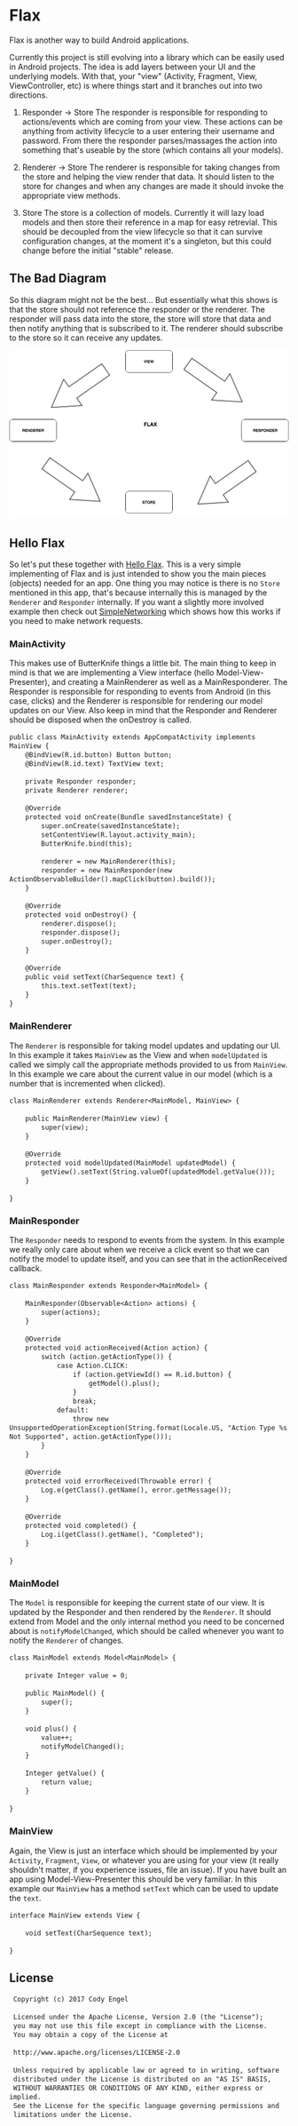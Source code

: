 # Flax
Flax is another way to build Android applications.

Currently this project is still evolving into a library which can be easily used in Android projects. The idea is add layers between your UI and the underlying models. With that, your "view" (Activity, Fragment, View, ViewController, etc) is where things start and it branches out into two directions.

1) Responder -> Store
The responder is responsible for responding to actions/events which are coming from your view. These actions can be anything from activity lifecycle to a user entering their username and password. From there the responder parses/massages the action into something that's useable by the store (which contains all your models).

2) Renderer -> Store
The renderer is responsible for taking changes from the store and helping the view render that data. It should listen to the store for changes and when any changes are made it should invoke the appropriate view methods.

3) Store
The store is a collection of models. Currently it will lazy load models and then store their reference in a map for easy retrevial. This should be decoupled from the view lifecycle so that it can survive configuration changes, at the moment it's a singleton, but this could change before the initial "stable" release.

## The Bad Diagram
So this diagram might not be the best... But essentially what this shows is that the store should not reference the responder or the renderer. The responder will pass data into the store, the store will store that data and then notify anything that is subscribed to it. The renderer should subscribe to the store so it can receive any updates.

![alt tag](https://github.com/CodyEngel/Flax/blob/master/architecture-flow.png)

## Hello Flax
So let's put these together with [Hello Flax](https://github.com/CodyEngel/Flax/tree/master/helloflax). This is a very simple implementing of Flax and is just intended to show you the main pieces (objects) needed for an app. One thing you may notice is there is no `Store` mentioned in this app, that's because internally this is managed by the `Renderer` and `Responder` internally. If you want a slightly more involved example then check out [SimpleNetworking](https://github.com/CodyEngel/Flax/tree/master/simplenetworking) which shows how this works if you need to make network requests.

### MainActivity
This makes use of ButterKnife things a little bit. The main thing to keep in mind is that we are implementing a View interface (hello Model-View-Presenter), and creating a MainRenderer as well as a MainResponderer. The Responder is responsible for responding to events from Android (in this case, clicks) and the Renderer is responsible for rendering our model updates on our View. Also keep in mind that the Responder and Renderer should be disposed when the onDestroy is called.

```
public class MainActivity extends AppCompatActivity implements MainView {
    @BindView(R.id.button) Button button;
    @BindView(R.id.text) TextView text;

    private Responder responder;
    private Renderer renderer;

    @Override
    protected void onCreate(Bundle savedInstanceState) {
        super.onCreate(savedInstanceState);
        setContentView(R.layout.activity_main);
        ButterKnife.bind(this);

        renderer = new MainRenderer(this);
        responder = new MainResponder(new ActionObservableBuilder().mapClick(button).build());
    }

    @Override
    protected void onDestroy() {
        renderer.dispose();
        responder.dispose();
        super.onDestroy();
    }

    @Override
    public void setText(CharSequence text) {
        this.text.setText(text);
    }
}
```

### MainRenderer
The `Renderer` is responsible for taking model updates and updating our UI. In this example it takes `MainView` as the View and when `modelUpdated` is called we simply call the appropriate methods provided to us from `MainView`. In this example we care about the current value in our model (which is a number that is incremented when clicked).

```
class MainRenderer extends Renderer<MainModel, MainView> {

    public MainRenderer(MainView view) {
        super(view);
    }

    @Override
    protected void modelUpdated(MainModel updatedModel) {
        getView().setText(String.valueOf(updatedModel.getValue()));
    }

}
```

### MainResponder
The `Responder` needs to respond to events from the system. In this example we really only care about when we receive a click event so that we can notify the model to update itself, and you can see that in the actionReceived callback.

```
class MainResponder extends Responder<MainModel> {

    MainResponder(Observable<Action> actions) {
        super(actions);
    }

    @Override
    protected void actionReceived(Action action) {
        switch (action.getActionType()) {
            case Action.CLICK:
                if (action.getViewId() == R.id.button) {
                    getModel().plus();
                }
                break;
            default:
                throw new UnsupportedOperationException(String.format(Locale.US, "Action Type %s Not Supported", action.getActionType()));
        }
    }

    @Override
    protected void errorReceived(Throwable error) {
        Log.e(getClass().getName(), error.getMessage());
    }

    @Override
    protected void completed() {
        Log.i(getClass().getName(), "Completed");
    }

}
```

### MainModel
The `Model` is responsible for keeping the current state of our view. It is updated by the Responder and then rendered by the `Renderer`. It should extend from Model and the only internal method you need to be concerned about is `notifyModelChanged`, which should be called whenever you want to notify the `Renderer` of changes.

```
class MainModel extends Model<MainModel> {

    private Integer value = 0;

    public MainModel() {
        super();
    }

    void plus() {
        value++;
        notifyModelChanged();
    }

    Integer getValue() {
        return value;
    }

}
```

### MainView
Again, the View is just an interface which should be implemented by your `Activity`, `Fragment`, `View`, or whatever you are using for your view (it really shouldn't matter, if you experience issues, file an issue). If you have built an app using Model-View-Presenter this should be very familiar. In this example our `MainView` has a method `setText` which can be used to update the `text`.

```
interface MainView extends View {

    void setText(CharSequence text);

}
```

## License
```
 Copyright (c) 2017 Cody Engel

 Licensed under the Apache License, Version 2.0 (the "License");
 you may not use this file except in compliance with the License.
 You may obtain a copy of the License at

 http://www.apache.org/licenses/LICENSE-2.0

 Unless required by applicable law or agreed to in writing, software
 distributed under the License is distributed on an "AS IS" BASIS,
 WITHOUT WARRANTIES OR CONDITIONS OF ANY KIND, either express or implied.
 See the License for the specific language governing permissions and
 limitations under the License.
```